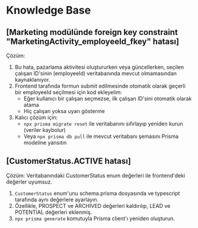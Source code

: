 # Knowledge Base

## [Marketing modülünde foreign key constraint "MarketingActivity_employeeId_fkey" hatası]

Çözüm: 
1. Bu hata, pazarlama aktivitesi oluştururken veya güncellerken, seçilen çalışan ID'sinin (employeeId) veritabanında mevcut olmamasından kaynaklanıyor.
2. Frontend tarafında formun submit edilmesinde otomatik olarak geçerli bir employeeId seçilmesi için kod ekleyelim:
   - Eğer kullanıcı bir çalışan seçmezse, ilk çalışan ID'sini otomatik olarak atama
   - Hiç çalışan yoksa uyarı gösterme
3. Kalıcı çözüm için:
   - `npx prisma migrate reset` ile veritabanını sıfırlayıp yeniden kurun (veriler kaybolur)
   - Veya `npx prisma db pull` ile mevcut veritabanı şemasını Prisma modeline yansıtın

## [CustomerStatus.ACTIVE hatası]

Çözüm: Veritabanındaki CustomerStatus enum değerleri ile frontend'deki değerler uyumsuz. 
1. `CustomerStatus` enum'unu schema.prisma dosyasında ve typescript tarafında aynı değerlere ayarlayın.
2. Özellikle, PROSPECT ve ARCHIVED değerleri kaldırılıp, LEAD ve POTENTIAL değerleri eklenmiş.
3. `npx prisma generate` komutuyla Prisma client'ı yeniden oluşturun. 